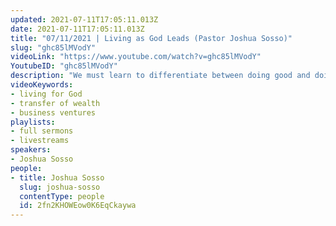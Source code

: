 ```yaml
---
updated: 2021-07-11T17:05:11.013Z
date: 2021-07-11T17:05:11.013Z
title: "07/11/2021 | Living as God Leads (Pastor Joshua Sosso)"
slug: "ghc85lMVodY"
videoLink: "https://www.youtube.com/watch?v=ghc85lMVodY"
YoutubeID: "ghc85lMVodY"
description: "We must learn to differentiate between doing good and doing God's will because we aren't living in terms of doing good or doing bad-- we must start thinking in terms of God's best versus just good. One of the greatest stumbling blocks in the Body of Christ is presumptuousness, like Saul who offered the burnt offering before Samuel could arrive, but we must submit  all areas of our life, personal ventures and business ventures to God. Don't assume what God is going to do, ask Him directly. Treat God as holy and revere Him and His instructions. What we do when nobody is looking will determine our success in the Kingdom of God so get rid of your own mind and take up the mind of Christ!"
videoKeywords:
- living for God
- transfer of wealth
- business ventures
playlists:
- full sermons
- livestreams
speakers:
- Joshua Sosso
people:
- title: Joshua Sosso
  slug: joshua-sosso
  contentType: people
  id: 2fn2KHOWEow0K6EqCkaywa
---
```

